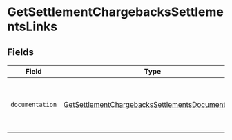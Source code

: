 # GetSettlementChargebacksSettlementsLinks


## Fields

| Field                                                                                                                       | Type                                                                                                                        | Required                                                                                                                    | Description                                                                                                                 |
| --------------------------------------------------------------------------------------------------------------------------- | --------------------------------------------------------------------------------------------------------------------------- | --------------------------------------------------------------------------------------------------------------------------- | --------------------------------------------------------------------------------------------------------------------------- |
| `documentation`                                                                                                             | [GetSettlementChargebacksSettlementsDocumentation](../../models/errors/GetSettlementChargebacksSettlementsDocumentation.md) | :heavy_check_mark:                                                                                                          | The URL to the generic Mollie API error handling guide.                                                                     |